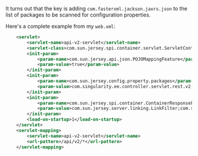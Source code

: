 <!--
.. title: Using Jackson 2.x with Jersey 1.x
.. slug: using-jackson-2-with-jersey-1
.. date: 2014-01-31 14:02:04 UTC-05:00
.. tags: java, jersey, jackson
.. category: Java
.. link:
.. description:
.. type: text
-->


It turns out that the key is adding `com.fasterxml.jackson.jaxrs.json` to the
list of packages to be scanned for configuration properties.

<!-- TEASER_END -->

Here's a complete example from my `web.xml`:

``` xml hl_lines="10"
    <servlet>
        <servlet-name>api-v2-servlet</servlet-name>
        <servlet-class>com.sun.jersey.spi.container.servlet.ServletContainer</servlet-class>
        <init-param>
            <param-name>com.sun.jersey.api.json.POJOMappingFeature</param-name>
            <param-value>true</param-value>
        </init-param>
        <init-param>
            <param-name>com.sun.jersey.config.property.packages</param-name>
            <param-value>com.singularity.ee.controller.servlet.rest.v2;com.fasterxml.jackson.jaxrs.json</param-value>
        </init-param>
        <init-param>
            <param-name>com.sun.jersey.spi.container.ContainerResponseFilters</param-name>
            <param-value>com.sun.jersey.server.linking.LinkFilter;com.sun.jersey.api.container.filter.LoggingFilter</param-value>
        </init-param>
        <load-on-startup>1</load-on-startup>
    </servlet>
    <servlet-mapping>
        <servlet-name>api-v2-servlet</servlet-name>
        <url-pattern>/api/v2/*</url-pattern>
    </servlet-mapping>
```
